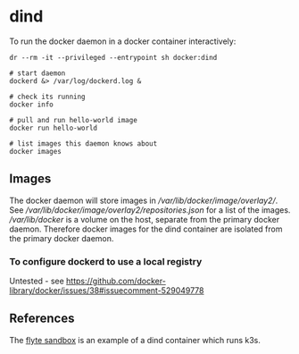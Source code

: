 # dind

To run the docker daemon in a docker container interactively:

```
dr --rm -it --privileged --entrypoint sh docker:dind

# start daemon
dockerd &> /var/log/dockerd.log &

# check its running
docker info

# pull and run hello-world image
docker run hello-world

# list images this daemon knows about
docker images
```

## Images

The docker daemon will store images in _/var/lib/docker/image/overlay2/_. See _/var/lib/docker/image/overlay2/repositories.json_ for a list of the images. _/var/lib/docker_ is a volume on the host, separate from the primary docker daemon. Therefore docker images for the dind container are isolated from the primary docker daemon.

### To configure dockerd to use a local registry

Untested - see https://github.com/docker-library/docker/issues/38#issuecomment-529049778

## References

The [flyte sandbox](https://github.com/flyteorg/flyte/blob/2438f30f3c94c49866eefd992937fec8bea9718e/docker/sandbox/flyte-entrypoint-dind.sh#L22) is an example of a dind container which runs k3s.
